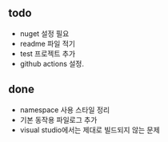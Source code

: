 ## todo

* nuget 설정 필요
* readme 파일 적기
* test 프로젝트 추가
* github actions 설정. 

## done

* namespace 사용 스타일 정리
* 기본 동작용 파일로그 추가
* visual studio에서는 제대로 빌드되지 않는 문제